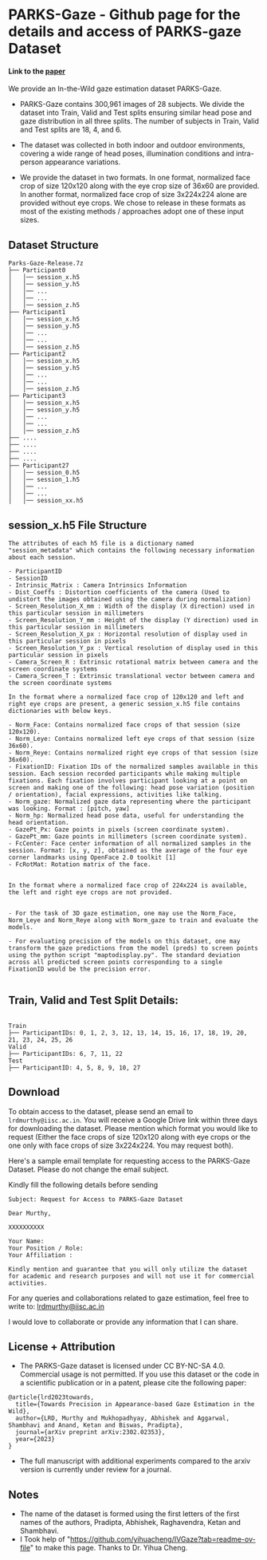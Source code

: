 # PARKS-Gaze - Github page for the details and access of PARKS-gaze Dataset


#### Link to the [paper](https://arxiv.org/abs/2302.02353)

We provide an In-the-Wild gaze estimation dataset PARKS-Gaze. 

- PARKS-Gaze contains 300,961 images of 28 subjects. We divide the dataset into Train, Valid and Test splits ensuring similar head pose and gaze distribution in all three splits. The number of subjects in Train, Valid and Test splits are 18, 4, and 6. 

- The dataset was collected in both indoor and outdoor environments, covering a wide range of  head poses, illumination conditions and intra-person appearance variations. 

- We provide the dataset in two formats. In one format, normalized face crop of size 120x120 along with the eye crop size of 36x60 are provided. In another format, normalized face crop of size 3x224x224 alone are provided without eye crops. We chose to release in these formats as most of the existing methods / approaches adopt one of these input sizes. 

## Dataset Structure
```
Parks-Gaze-Release.7z
├── Participant0
│   │── session_x.h5
│   │── session_y.h5
│   │── ...
│   │── ...
│   │── session_z.h5   
├── Participant1
│   │── session_x.h5
│   │── session_y.h5
│   │── ...
│   │── ...
│   │── session_z.h5   
├── Participant2
│   │── session_x.h5
│   │── session_y.h5
│   │── ...
│   │── ...
│   │── session_z.h5   
├── Participant3
│   │── session_x.h5
│   │── session_y.h5
│   │── ...
│   │── ...
│   │── session_z.h5   
├── ....
├── ....
├── ....
├── ....
├── Participant27
│   │── session_0.h5
│   │── session_1.h5
│   │── ...
│   │── ...
│   │── session_xx.h5   
```

## session_x.h5 File Structure

```
The attributes of each h5 file is a dictionary named "session_metadata" which contains the following necessary information about each session. 

- ParticipantID
- SessionID
- Intrinsic_Matrix : Camera Intrinsics Information
- Dist_Coeffs : Distortion coefficients of the camera (Used to undistort the images obtained using the camera during normalization)
- Screen_Resolution_X_mm : Width of the display (X direction) used in this particular session in millimeters
- Screen_Resolution_Y_mm : Height of the display (Y direction) used in this particular session in millimeters
- Screen_Resolution_X_px : Horizontal resolution of display used in this particular session in pixels
- Screen_Resolution_Y_px : Vertical resolution of display used in this particular session in pixels
- Camera_Screen_R : Extrinsic rotational matrix between camera and the screen coordinate systems
- Camera_Screen_T : Extrinsic translational vector between camera and the screen coordinate systems

In the format where a normalized face crop of 120x120 and left and right eye crops are present, a generic session_x.h5 file contains dictionaries with below keys.

- Norm_Face: Contains normalized face crops of that session (size 120x120).
- Norm_Leye: Contains normalized left eye crops of that session (size 36x60).
- Norm_Reye: Contains normalized right eye crops of that session (size 36x60).
- FixationID: Fixation IDs of the normalized samples available in this session. Each session recorded participants while making multiple fixations. Each fixation involves participant looking at a point on screen and making one of the following: head pose variation (position / orientation), facial expressions, activities like talking. 
- Norm_gaze: Normalized gaze data representing where the participant was looking. Format : [pitch, yaw]
- Norm_hp: Normalized head pose data, useful for understanding the head orientation.
- GazePt_Px: Gaze points in pixels (screen coordinate system).
- GazePt_mm: Gaze points in millimeters (screen coordinate system).
- FcCenter: Face center information of all normalized samples in the session. Format: [x, y, z], obtained as the average of the four eye corner landmarks using OpenFace 2.0 toolkit [1]
- FcRotMat: Rotation matrix of the face.


In the format where a normalized face crop of 224x224 is available, the left and right eye crops are not provided.


- For the task of 3D gaze estimation, one may use the Norm_Face, Norm_Leye and Norm_Reye along with Norm_gaze to train and evaluate the models. 

- For evaluating precision of the models on this dataset, one may transform the gaze predictions from the model (preds) to screen points using the python script "maptodisplay.py". The standard deviation across all predicted screen points corresponding to a single FixationID would be the precision error. 


```


## Train, Valid and Test Split Details:

```

Train
├── ParticipantIDs: 0, 1, 2, 3, 12, 13, 14, 15, 16, 17, 18, 19, 20, 21, 23, 24, 25, 26 
Valid
├── ParticipantIDs: 6, 7, 11, 22 
Test
├── ParticipantID: 4, 5, 8, 9, 10, 27

```

## Download
To obtain access to the dataset, please send an email to `lrdmurthy@iisc.ac.in`. 
You will receive a Google Drive link within three days for downloading the dataset.
Please mention which format you would like to request (Either the face crops of size 120x120 along with eye crops or the one only with face crops of size 3x224x224. You may request both). 

Here's a sample email template for requesting access to the PARKS-Gaze Dataset. Please do not change the email subject.

Kindly fill the following details before sending

```
Subject: Request for Access to PARKS-Gaze Dataset

Dear Murthy,

XXXXXXXXXX

Your Name: 
Your Position / Role: 
Your Affiliation : 

Kindly mention and guarantee that you will only utilize the dataset for academic and research purposes and will not use it for commercial activities.

```	


For any queries and collaborations related to gaze estimation, feel free to write to: lrdmurthy@iisc.ac.in

I would love to collaborate or provide any information that I can share.  


## License + Attribution

- The PARKS-Gaze dataset is licensed under CC BY-NC-SA 4.0. Commercial usage is not permitted. If you use this dataset or the code in a scientific publication or in a patent, please cite the following paper:

```
@article{lrd2023towards,
  title={Towards Precision in Appearance-based Gaze Estimation in the Wild},
  author={LRD, Murthy and Mukhopadhyay, Abhishek and Aggarwal, Shambhavi and Anand, Ketan and Biswas, Pradipta},
  journal={arXiv preprint arXiv:2302.02353},
  year={2023}
}
```

- The full manuscript with additional experiments compared to the arxiv version is currently under review for a journal. 

## Notes
- The name of the dataset is formed using the first letters of the first names of the authors, Pradipta, Abhishek, Raghavendra, Ketan and Shambhavi.
- I Took help of "https://github.com/yihuacheng/IVGaze?tab=readme-ov-file" to make this page. Thanks to Dr. Yihua Cheng. 